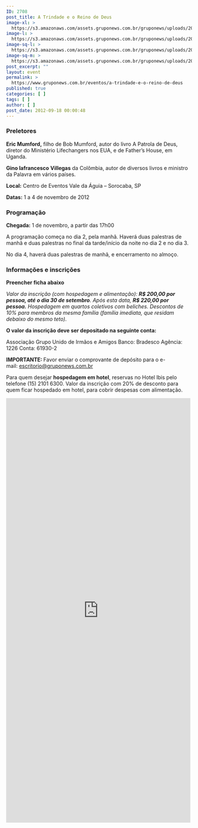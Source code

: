 ```yaml
---
ID: 2708
post_title: A Trindade e o Reino de Deus
image-xl: >
  https://s3.amazonaws.com/assets.gruponews.com.br/gruponews/uploads/2012/09/banner-trindade-reino.jpg
image-l: >
  https://s3.amazonaws.com/assets.gruponews.com.br/gruponews/uploads/2012/09/banner-trindade-reino.jpg
image-sq-l: >
  https://s3.amazonaws.com/assets.gruponews.com.br/gruponews/uploads/2012/09/banner-trindade-reino.jpg
image-sq-m: >
  https://s3.amazonaws.com/assets.gruponews.com.br/gruponews/uploads/2012/09/banner-trindade-reino-720x320.jpg
post_excerpt: ""
layout: event
permalink: >
  https://www.gruponews.com.br/eventos/a-trindade-e-o-reino-de-deus
published: true
categories: [ ]
tags: [ ]
author: [ ]
post_date: 2012-09-18 00:00:48
---
```

<h3>Preletores</h3>
<strong>Eric Mumford,</strong> filho de Bob Mumford, autor do livro A Patrola de Deus, diretor do Ministério Lifechangers nos EUA, e de Father’s House, em Uganda.

<strong>Gino Iafrancesco</strong> <strong>Villegas</strong> da Colômbia, autor de diversos livros e ministro da Palavra em vários países.

<strong>Local:</strong> Centro de Eventos Vale da Águia – Sorocaba, SP

<strong>Datas:</strong> 1 a 4 de novembro de 2012
<h3>Programação</h3>
<strong>Chegada:</strong> 1 de novembro, a partir das 17h00

A programação começa no dia 2, pela manhã. Haverá duas palestras de manhã e duas palestras no final da tarde/início da noite no dia 2 e no dia 3.

No dia 4, haverá duas palestras de manhã, e encerramento no almoço.
<h3>Informações e inscrições</h3>
<strong>Preencher ficha abaixo</strong>

<em>Valor da inscrição (com hospedagem e alimentação): <strong>R$ 200,00 por pessoa, até o dia 30 de setembro</strong>. Após esta data, <strong>R$ 220,00 por pessoa.</strong> Hospedagem em quartos coletivos com beliches. Descontos de 10% para membros da mesma família (família imediata, que residam debaixo do mesmo teto).</em>

<strong>O valor da inscrição deve ser depositado na seguinte conta:</strong>

Associação Grupo Unido de Irmãos e Amigos
Banco: Bradesco
Agência: 1226
Conta: 61930-2

<strong>IMPORTANTE: </strong>Favor enviar o comprovante de depósito para o e-mail: <a href="mailto:escritorio@gruponews.com.br" target="_blank">escritorio@gruponews.com.br</a>

Para quem desejar <strong>hospedagem em hotel</strong>, reservas no Hotel Ibis pelo telefone (15) 2101 6300. Valor da inscrição com 20% de desconto para quem ficar hospedado em hotel, para cobrir despesas com alimentação.

<iframe src="https://docs.google.com/a/revistaimpacto.com.br/spreadsheet/embeddedform?formkey=dENzb0RPeC1Ha3BHMTM2em0zOFBudkE6MQ" frameborder="0" marginwidth="0" marginheight="0" width="500" height="1150"></iframe>